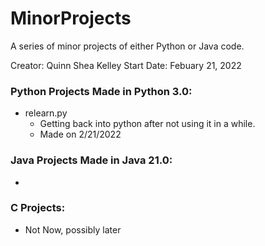 # MinorProjects
A series of minor projects of either Python or Java code. 

Creator: Quinn Shea Kelley
Start Date: Febuary 21, 2022

### Python Projects Made in Python 3.0:  
- relearn.py
    - Getting back into python after not using it in a while.
    - Made on 2/21/2022

### Java Projects Made in Java 21.0:
- 

### C Projects: 
- Not Now, possibly later
